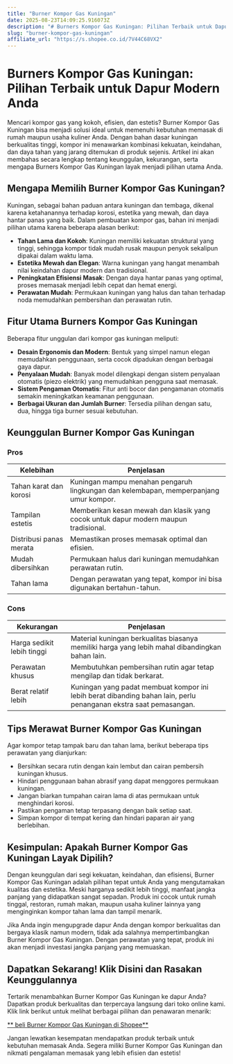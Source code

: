 ```yaml
---
title: "Burner Kompor Gas Kuningan"
date: 2025-08-23T14:09:25.916073Z
description: "# Burners Kompor Gas Kuningan: Pilihan Terbaik untuk Dapur Modern Anda..."
slug: "burner-kompor-gas-kuningan"
affiliate_url: "https://s.shopee.co.id/7V44C68VX2"
---
```

# Burners Kompor Gas Kuningan: Pilihan Terbaik untuk Dapur Modern Anda

Mencari kompor gas yang kokoh, efisien, dan estetis? Burner Kompor Gas Kuningan bisa menjadi solusi ideal untuk memenuhi kebutuhan memasak di rumah maupun usaha kuliner Anda. Dengan bahan dasar kuningan berkualitas tinggi, kompor ini menawarkan kombinasi kekuatan, keindahan, dan daya tahan yang jarang ditemukan di produk sejenis. Artikel ini akan membahas secara lengkap tentang keunggulan, kekurangan, serta mengapa Burners Kompor Gas Kuningan layak menjadi pilihan utama Anda.

## Mengapa Memilih Burner Kompor Gas Kuningan?

Kuningan, sebagai bahan paduan antara kuningan dan tembaga, dikenal karena ketahanannya terhadap korosi, estetika yang mewah, dan daya hantar panas yang baik. Dalam pembuatan kompor gas, bahan ini menjadi pilihan utama karena beberapa alasan berikut:

- **Tahan Lama dan Kokoh**: Kuningan memiliki kekuatan struktural yang tinggi, sehingga kompor tidak mudah rusak maupun penyok sekalipun dipakai dalam waktu lama.
- **Estetika Mewah dan Elegan**: Warna kuningan yang hangat menambah nilai keindahan dapur modern dan tradisional.
- **Peningkatan Efisiensi Masak**: Dengan daya hantar panas yang optimal, proses memasak menjadi lebih cepat dan hemat energi.
- **Perawatan Mudah**: Permukaan kuningan yang halus dan tahan terhadap noda memudahkan pembersihan dan perawatan rutin.

## Fitur Utama Burners Kompor Gas Kuningan

Beberapa fitur unggulan dari kompor gas kuningan meliputi:

- **Desain Ergonomis dan Modern**: Bentuk yang simpel namun elegan memudahkan penggunaan, serta cocok dipadukan dengan berbagai gaya dapur.
- **Penyalaan Mudah**: Banyak model dilengkapi dengan sistem penyalaan otomatis (piezo elektrik) yang memudahkan pengguna saat memasak.
- **Sistem Pengaman Otomatis**: Fitur anti bocor dan pengamanan otomatis semakin meningkatkan keamanan penggunaan.
- **Berbagai Ukuran dan Jumlah Burner**: Tersedia pilihan dengan satu, dua, hingga tiga burner sesuai kebutuhan.

## Keunggulan Burner Kompor Gas Kuningan

### Pros

| Kelebihan | Penjelasan |
|------------|-------------|
| Tahan karat dan korosi | Kuningan mampu menahan pengaruh lingkungan dan kelembapan, memperpanjang umur kompor. |
| Tampilan estetis | Memberikan kesan mewah dan klasik yang cocok untuk dapur modern maupun tradisional. |
| Distribusi panas merata | Memastikan proses memasak optimal dan efisien. |
| Mudah dibersihkan | Permukaan halus dari kuningan memudahkan perawatan rutin. |
| Tahan lama | Dengan perawatan yang tepat, kompor ini bisa digunakan bertahun-tahun. |

### Cons

| Kekurangan | Penjelasan |
|--------------|-------------|
| Harga sedikit lebih tinggi | Material kuningan berkualitas biasanya memiliki harga yang lebih mahal dibandingkan bahan lain. |
| Perawatan khusus | Membutuhkan pembersihan rutin agar tetap mengilap dan tidak berkarat. |
| Berat relatif lebih | Kuningan yang padat membuat kompor ini lebih berat dibanding bahan lain, perlu penanganan ekstra saat pemasangan. |

## Tips Merawat Burner Kompor Gas Kuningan

Agar kompor tetap tampak baru dan tahan lama, berikut beberapa tips perawatan yang dianjurkan:

- Bersihkan secara rutin dengan kain lembut dan cairan pembersih kuningan khusus.
- Hindari penggunaan bahan abrasif yang dapat menggores permukaan kuningan.
- Jangan biarkan tumpahan cairan lama di atas permukaan untuk menghindari korosi.
- Pastikan pengaman tetap terpasang dengan baik setiap saat.
- Simpan kompor di tempat kering dan hindari paparan air yang berlebihan.

## Kesimpulan: Apakah Burner Kompor Gas Kuningan Layak Dipilih?

Dengan keunggulan dari segi kekuatan, keindahan, dan efisiensi, Burner Kompor Gas Kuningan adalah pilihan tepat untuk Anda yang mengutamakan kualitas dan estetika. Meski harganya sedikit lebih tinggi, manfaat jangka panjang yang didapatkan sangat sepadan. Produk ini cocok untuk rumah tinggal, restoran, rumah makan, maupun usaha kuliner lainnya yang menginginkan kompor tahan lama dan tampil menarik.

Jika Anda ingin mengupgrade dapur Anda dengan kompor berkualitas dan bergaya klasik namun modern, tidak ada salahnya mempertimbangkan Burner Kompor Gas Kuningan. Dengan perawatan yang tepat, produk ini akan menjadi investasi jangka panjang yang memuaskan.

## Dapatkan Sekarang! Klik Disini dan Rasakan Keunggulannya

Tertarik menambahkan Burner Kompor Gas Kuningan ke dapur Anda? Dapatkan produk berkualitas dan terpercaya langsung dari toko online kami. Klik link berikut untuk melihat berbagai pilihan dan penawaran menarik:

[** beli Burner Kompor Gas Kuningan di Shopee**](https://s.shopee.co.id/7V44C68VX2)

Jangan lewatkan kesempatan mendapatkan produk terbaik untuk kebutuhan memasak Anda. Segera miliki Burner Kompor Gas Kuningan dan nikmati pengalaman memasak yang lebih efisien dan estetis!